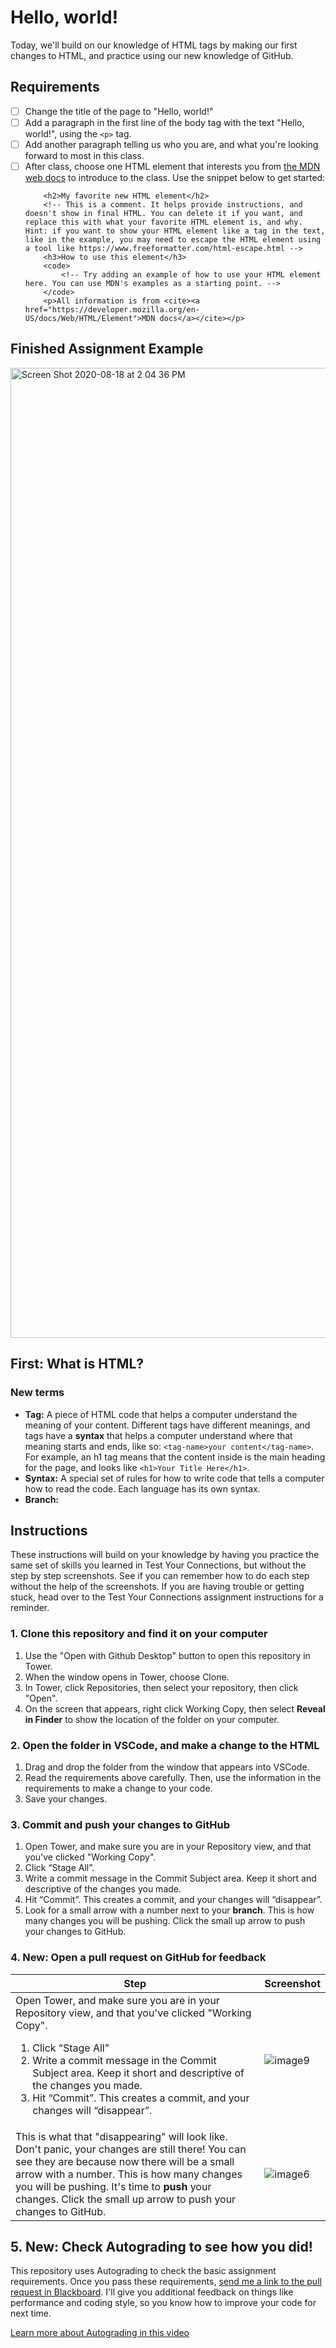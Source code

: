 # Hello, world!

Today, we'll build on our knowledge of HTML tags by making our first changes to HTML, and practice using our new knowledge of GitHub.

## Requirements

- [ ] Change the title of the page to "Hello, world!"
- [ ] Add a paragraph in the first line of the body tag with the text "Hello, world!", using the `<p>` tag.
- [ ] Add another paragraph telling us who you are, and what you're looking forward to most in this class.
- [ ] After class, choose one HTML element that interests you from [the MDN web docs](https://developer.mozilla.org/en-US/docs/Web/HTML/Element) to introduce to the class. Use the snippet below to get started:
	```
		<h2>My favorite new HTML element</h2>
		<!-- This is a comment. It helps provide instructions, and doesn't show in final HTML. You can delete it if you want, and replace this with what your favorite HTML element is, and why. Hint: if you want to show your HTML element like a tag in the text, like in the example, you may need to escape the HTML element using a tool like https://www.freeformatter.com/html-escape.html -->
		<h3>How to use this element</h3>
		<code>
			<!-- Try adding an example of how to use your HTML element here. You can use MDN's examples as a starting point. -->
		</code>
		<p>All information is from <cite><a href="https://developer.mozilla.org/en-US/docs/Web/HTML/Element">MDN docs</a></cite></p>
	```

## Finished Assignment Example

<img width="1552" alt="Screen Shot 2020-08-18 at 2 04 36 PM" src="https://user-images.githubusercontent.com/1828613/90549036-e21c4b00-e15b-11ea-8828-b8dcd5d076de.png">

## First: What is HTML?



### New terms

- **Tag:** A piece of HTML code that helps a computer understand the meaning of your content. Different tags have different meanings, and tags have a **syntax** that helps a computer understand where that meaning starts and ends, like so: `<tag-name>your content</tag-name>`. For example, an h1 tag means that the content inside is the main heading for the page, and looks like `<h1>Your Title Here</h1>`.
- **Syntax:** A special set of rules for how to write code that tells a computer how to read the code. Each language has its own syntax.
- **Branch:**

## Instructions

These instructions will build on your knowledge by having you practice the same set of skills you learned in Test Your Connections, but without the step by step screenshots. See if you can remember how to do each step without the help of the screenshots. If you are having trouble or getting stuck, head over to the Test Your Connections assignment instructions for a reminder.

### 1. Clone this repository and find it on your computer

1. Use the "Open with Github Desktop" button to open this repository in Tower.
2. When the window opens in Tower, choose Clone.
3. In Tower, click Repositories, then select your repository, then click "Open".
4. On the screen that appears, right click Working Copy, then select **Reveal in Finder** to show the location of the folder on your computer.

### 2. Open the folder in VSCode, and make a change to the HTML

1. Drag and drop the folder from the window that appears into VSCode.
2. Read the requirements above carefully. Then, use the information in the requirements to make a change to your code.
3. Save your changes.

### 3. Commit and push your changes to GitHub

1. Open Tower, and make sure you are in your Repository view, and that you've clicked "Working Copy".
2. Click “Stage All”.
3. Write a commit message in the Commit Subject area. Keep it short and descriptive of the changes you made.
4. Hit “Commit”. This creates a commit, and your changes will “disappear”.
5. Look for a small arrow with a number next to your **branch**. This is how many changes you will be pushing. Click the small up arrow to push your changes to GitHub.

### 4. New: Open a pull request on GitHub for feedback

| Step | Screenshot |
| --- | --- |
| Open Tower, and make sure you are in your Repository view, and that you've clicked "Working Copy". <ol><li>Click “Stage All”</li><li>Write a commit message in the Commit Subject area. Keep it short and descriptive of the changes you made.</li><li>Hit “Commit”. This creates a commit, and your changes will “disappear”.</li></ol> | ![image9](https://user-images.githubusercontent.com/1828613/130551912-d3ffbeca-089d-4311-a2de-d82258eb9676.png) | 
| This is what that "disappearing" will look like. Don't panic, your changes are still there! You can see they are because now there will be a small arrow with a number. This is how many changes you will be pushing. It's time to **push** your changes. Click the small up arrow to push your changes to GitHub. | ![image6](https://user-images.githubusercontent.com/1828613/130552156-9fd93037-8f3d-479f-a314-40e1d18ee5f8.png) | 

## 5. New: Check Autograding to see how you did!

This repository uses Autograding to check the basic assignment requirements. Once you pass these requirements, [send me a link to the pull request in Blackboard](https://mymedia.bu.edu/media/Put+it+All+TogetherA+Blackboard%2C+Github%2C+Glitch/1_66r1kz2n?st=825). I'll give you additional feedback on things like performance and coding style, so you know how to improve your code for next time.

[Learn more about Autograding in this video](https://mymedia.bu.edu/media/Put+it+All+TogetherA+Blackboard%2C+Github%2C+Glitch/1_66r1kz2n?st=676)
